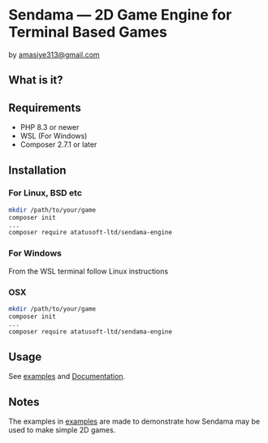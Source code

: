 # Sendama &mdash; 2D Game Engine for Terminal Based Games
by amasiye313@gmail.com

## What is it?

## Requirements
- PHP 8.3 or newer
- WSL (For Windows)
- Composer 2.7.1 or later 

## Installation

### For Linux, BSD etc
```bash
mkdir /path/to/your/game
composer init
...
composer require atatusoft-ltd/sendama-engine
```

### For Windows
From the WSL terminal follow Linux instructions

### OSX
```bash
mkdir /path/to/your/game
composer init
...
composer require atatusoft-ltd/sendama-engine
```

## Usage
See [examples]() and [Documentation](docs/DOCS.md).

## Notes
The examples in [examples]() are made to demonstrate how Sendama may be used to make simple 2D games.
